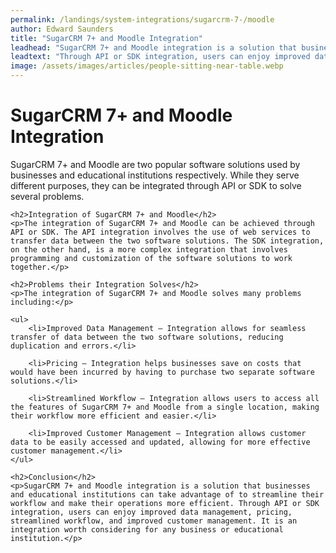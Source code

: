 ```yaml
---
permalink: /landings/system-integrations/sugarcrm-7-/moodle
author: Edward Saunders
title: "SugarCRM 7+ and Moodle Integration"
leadhead: "SugarCRM 7+ and Moodle integration is a solution that businesses and educational institutions can take advantage of to streamline their workflow and make their operations more efficient"
leadtext: "Through API or SDK integration, users can enjoy improved data management, pricing, streamlined workflow, and improved customer management. It is an integration worth considering for any business or educational institution."
image: /assets/images/articles/people-sitting-near-table.webp
---
```

<div class="arttext">	<h1>SugarCRM 7+ and Moodle Integration</h1>
	<p>SugarCRM 7+ and Moodle are two popular software solutions used by businesses and educational institutions respectively. While they serve different purposes, they can be integrated through API or SDK to solve several problems.</p>

	<h2>Integration of SugarCRM 7+ and Moodle</h2>
	<p>The integration of SugarCRM 7+ and Moodle can be achieved through API or SDK. The API integration involves the use of web services to transfer data between the two software solutions. The SDK integration, on the other hand, is a more complex integration that involves programming and customization of the software solutions to work together.</p>

	<h2>Problems their Integration Solves</h2>
	<p>The integration of SugarCRM 7+ and Moodle solves many problems including:</p>

	<ul>
		<li>Improved Data Management – Integration allows for seamless transfer of data between the two software solutions, reducing duplication and errors.</li>

		<li>Pricing – Integration helps businesses save on costs that would have been incurred by having to purchase two separate software solutions.</li>

		<li>Streamlined Workflow – Integration allows users to access all the features of SugarCRM 7+ and Moodle from a single location, making their workflow more efficient and easier.</li> 

		<li>Improved Customer Management – Integration allows customer data to be easily accessed and updated, allowing for more effective customer management.</li>
	</ul>

	<h2>Conclusion</h2>
	<p>SugarCRM 7+ and Moodle integration is a solution that businesses and educational institutions can take advantage of to streamline their workflow and make their operations more efficient. Through API or SDK integration, users can enjoy improved data management, pricing, streamlined workflow, and improved customer management. It is an integration worth considering for any business or educational institution.</p>

</div>